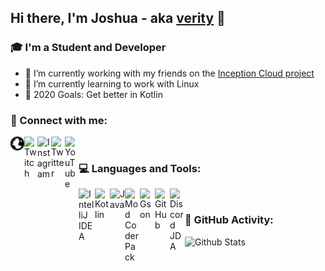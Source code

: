 ## Hi there, I'm Joshua - aka [verity][website] 👋

### 🎓 I'm a Student and Developer

- 🌌 I’m currently working with my friends on the [Inception Cloud project][icn]
- 🔮 I’m currently learning to work with Linux
- 🚧 2020 Goals: Get better in Kotlin

### 📎 Connect with me:

[<img align="left" alt="Website" width="22px" src="https://raw.githubusercontent.com/iconic/open-iconic/master/svg/globe.svg" />][website]
[<img align="left" alt="Twitch" width="21px" src="https://img.pngio.com/hd-twitch-logo-png-twitch-logo-black-png-free-unlimited-twitch-logo-black-1335_1402.png" />][twitch]
[<img align="left" alt="Instagram" width="22px" src="https://cdn.jsdelivr.net/npm/simple-icons@v3/icons/instagram.svg" />][instagram]
[<img align="left" alt="Twitter" width="22px" src="https://cdn.jsdelivr.net/npm/simple-icons@v3/icons/twitter.svg" />][twitter]
[<img align="left" alt="YouTube" width="22px" src="https://cdn.jsdelivr.net/npm/simple-icons@v3/icons/youtube.svg" />][youtube]

<br />

### 💻 Languages and Tools:

[<img align="left" alt="IntelliJ IDEA" width="26px" src="https://upload.wikimedia.org/wikipedia/commons/thumb/d/d5/IntelliJ_IDEA_Logo.svg/2000px-IntelliJ_IDEA_Logo.svg.png" />][idea]
[<img align="left" alt="Kotlin" width="24px" src="https://upload.wikimedia.org/wikipedia/commons/thumb/7/74/Kotlin-logo.svg/600px-Kotlin-logo.svg.png" />][kotlin]
[<img align="left" alt="Java" width="24px" src="https://w7.pngwing.com/pngs/510/15/png-transparent-java-programming-computer-programming-programming-language-android-coffee-jar-text-logo-computer-program.png" />][java]
[<img align="left" alt="Mod Coder Pack" width="24px" src="https://is1-ssl.mzstatic.com/image/thumb/Purple113/v4/76/47/3e/76473e38-7736-b3d5-85df-6da2d18af658/AppIcon-0-1x_U007emarketing-0-85-220-9.png/400x400.png" />][mcp]
[<img align="left" alt="Gson" width="24px" src="https://upload.wikimedia.org/wikipedia/commons/thumb/c/c9/JSON_vector_logo.svg/1200px-JSON_vector_logo.svg.png" />][gson]
[<img align="left" alt="GitHub" width="24px" src="https://cdn0.iconfinder.com/data/icons/octicons/1024/mark-github-512.png" />][github]
[<img align="left" alt="Discord JDA" width="24px" src="https://cdn4.iconfinder.com/data/icons/logos-and-brands/512/91_Discord_logo_logos-512.png" />][jda]

<br />

### 💎 GitHub Activity:
 
<img align="left" alt="Github Stats" src="https://github-readme-stats.vercel.app/api?username=verityyt&show_icons=true&hide_border=true" />

[website]: https://verity-network.de/
[icn]: https://github.com/InceptionCloud/
[twitch]: https://twitch.tv/verity_yt/
[instagram]: https://www.instagram.com/verity_yt/
[twitter]: https://twitter.com/verity_yt_/
[youtube]: https://www.youtube.com/channel/UCYMBcKoGQofE1_omJdBjUvg/
[idea]: https://www.jetbrains.com/idea/
[kotlin]: https://kotlinlang.org/
[java]: https://www.java.com/de/
[mcp]: http://www.modcoderpack.com/
[gson]: https://github.com/google/gson/
[github]: https://github.com/
[jda]: https://github.com/DV8FromTheWorld/JDA/